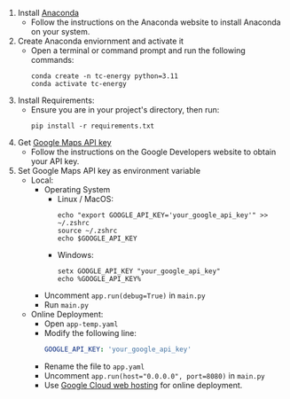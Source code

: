 1. Install [Anaconda](https://docs.anaconda.com/anaconda/install/)
   - Follow the instructions on the Anaconda website to install Anaconda on your system.
2. Create Anaconda enviornment and activate it
   - Open a terminal or command prompt and run the following commands:
        ```console
        conda create -n tc-energy python=3.11
        conda activate tc-energy
        ```
3. Install Requirements:
   - Ensure you are in your project's directory, then run:
        ```console
        pip install -r requirements.txt
        ```
4. Get [Google Maps API key](https://developers.google.com/maps/documentation)
   - Follow the instructions on the Google Developers website to obtain your API key.
5. Set Google Maps API key as environment variable
    - Local:
      - Operating System
        - Linux / MacOS:
            ```console
            echo "export GOOGLE_API_KEY='your_google_api_key'" >> ~/.zshrc
            source ~/.zshrc
            echo $GOOGLE_API_KEY
            ```
        - Windows:
            ```console
            setx GOOGLE_API_KEY "your_google_api_key"
            echo %GOOGLE_API_KEY%
            ```
      - Uncomment `app.run(debug=True)` in `main.py`
      - Run `main.py`
    - Online Deployment:
        - Open `app-temp.yaml`
        - Modify the following line:
            ```yaml
            GOOGLE_API_KEY: 'your_google_api_key'
            ```
        - Rename the file to `app.yaml`
        - Uncomment `app.run(host="0.0.0.0", port=8080)` in `main.py`
        - Use [Google Cloud web hosting](https://cloud.google.com/solutions/web-hosting?hl=en) for online deployment.